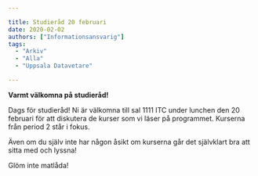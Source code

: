 ```yaml
---

title: Studieråd 20 februari
date: 2020-02-02
authors: ["Informationsansvarig"]
tags:
  - "Arkiv"
  - "Alla"
  - "Uppsala Datavetare"

---
```


**Varmt välkomna på studieråd!**

Dags för studieråd!
Ni är välkomna till sal 1111 ITC under lunchen den 20 februari för att diskutera 
de kurser som vi läser på programmet. Kurserna från period 2 står i fokus.

Även om du själv inte har någon åsikt om kurserna går det självklart bra att sitta med och lyssna!

Glöm inte matlåda!